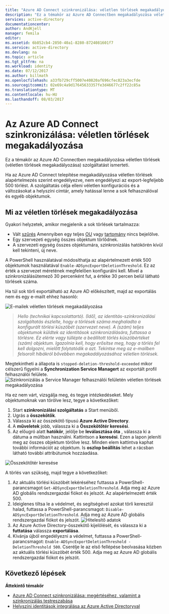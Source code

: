 ```yaml
---
title: "Azure AD Connect szinkronizálása: véletlen törlések megakadályozása |} Microsoft Docs"
description: "Ez a témakör az Azure AD Connectben megakadályozása véletlen törlések (véletlen törlések megakadályozása) szolgáltatást ismerteti."
services: active-directory
documentationcenter: 
author: AndKjell
manager: femila
editor: 
ms.assetid: 6b852cb4-2850-40a1-8280-8724081601f7
ms.service: active-directory
ms.devlang: na
ms.topic: article
ms.tgt_pltfrm: na
ms.workload: identity
ms.date: 07/12/2017
ms.author: billmath
ms.openlocfilehash: a33fb729cff5007e40820af696cfec823a3ecfde
ms.sourcegitcommit: 02e69c4a9d17645633357fe3d46677c2ff22c85a
ms.translationtype: MT
ms.contentlocale: hu-HU
ms.lasthandoff: 08/03/2017
---
```

# <a name="azure-ad-connect-sync-prevent-accidental-deletes"></a>Az Azure AD Connect szinkronizálása: véletlen törlések megakadályozása
Ez a témakör az Azure AD Connectben megakadályozása véletlen törlések (véletlen törlések megakadályozása) szolgáltatást ismerteti.

Ha az Azure AD Connect telepítése megakadályozása véletlen törlések alapértelmezés szerint engedélyezve, nem engedélyezi az export-legfeljebb 500 törlést. A szolgáltatás célja elleni véletlen konfigurációs és a változásokat a helyszíni címtár, amely hatással lenne a sok felhasználóval és egyéb objektumok.

## <a name="what-is-prevent-accidental-deletes"></a>Mi az véletlen törlések megakadályozása
Gyakori helyzetek, amikor megjelenik a sok törlések tartalmazza:

* Vált [szűrés](active-directory-aadconnectsync-configure-filtering.md) Amennyiben egy teljes [OU](active-directory-aadconnectsync-configure-filtering.md#organizational-unitbased-filtering) vagy [tartomány](active-directory-aadconnectsync-configure-filtering.md#domain-based-filtering) nincs bejelölve.
* Egy szervezeti egység összes objektum törlődnek.
* A szervezeti egység összes objektumára, szinkronizálás hatókörén kívül kell tekinteni, új neve.

A PowerShell használatával módosíthatja az alapértelmezett érték 500 objektumok használatával `Enable-ADSyncExportDeletionThreshold`. Ez az érték a szervezet méretének megfelelően konfigurálni kell. Mivel a szinkronizálásütemező 30 percenként fut, a értéke 30 percen belül látható törlések száma.

Ha túl sok törli exportálható az Azure AD előkészített, majd az exportálás nem és egy e-mailt ehhez hasonló:

![E-mailek véletlen törlések megakadályozása](./media/active-directory-aadconnectsync-feature-prevent-accidental-deletes/email.png)

> *Hello (technikai kapcsolattartó). (Idő), az identitás-szinkronizálási szolgáltatás észlelte, hogy a törlések száma meghaladta a konfigurált törlési küszöbét (szervezet neve). A (szám) teljes objektumok küldtek az identitások szinkronizálására, futtassa a törlésre. Ez elérte vagy túllépte a beállított törlés küszöbértéket (szám) objektum. Igazolnia kell, hogy erősítse meg, hogy a törlés fel kell dolgozni, mielőtt folytatódik a azt. Tekintse meg az e-mailben felsorolt hibákról bővebben megakadályozásához véletlen törlések.*
>
> 

Megtekintheti a állapota is `stopped-deletion-threshold-exceeded` mikor célszerű figyelni a **Synchronization Service Managert** az exportált profil felhasználói felülete.
![Szinkronizálás a Service Manager felhasználói felületén véletlen törlések megakadályozása](./media/active-directory-aadconnectsync-feature-prevent-accidental-deletes/syncservicemanager.png)

Ha ez nem várt, vizsgálja meg, és tegye intézkedéseket. Mely objektumoknak van törölve lesz, tegye a következőket:

1. Start **szinkronizálási szolgáltatás** a Start menüből.
2. Ugrás a **összekötők**.
3. Válassza ki az összekötő típusú **Azure Active Directory**.
4. A **műveletek** jobb, válassza ki a **Összekötőtér keresési**.
5. Az előugró alatt **hatókör**, jelölje be **leválasztása óta** , válassza ki a dátuma a múltban használni. Kattintson a **keresési**. Ezen a lapon jeleníti meg az összes objektum törölve lesz. Minden elem kattintva kaphat további információt az objektum. Is **oszlop beállítás** lehet a rácsban látható további attribútumok hozzáadása.

![Összekötőtér keresése](./media/active-directory-aadconnectsync-feature-prevent-accidental-deletes/searchcs.png)

A törlés van szükség, majd tegye a következőket:

1. Az aktuális törlési küszöbét lekéréséhez futtassa a PowerShell-parancsmagot `Get-ADSyncExportDeletionThreshold`. Adja meg az Azure AD globális rendszergazdai fiókot és jelszót. Az alapértelmezett érték 500.
2. Ideiglenes tiltsa le a védelmet, és segítségével azokat törli keresztül halad, futtassa a PowerShell-parancsmagot: `Disable-ADSyncExportDeletionThreshold`. Adja meg az Azure AD globális rendszergazdai fiókot és jelszót.
   ![Hitelesítő adatok](./media/active-directory-aadconnectsync-feature-prevent-accidental-deletes/credentials.png)
3. Az Azure Active Directory-összekötő kijelölését, és válassza ki a **futtatása** válassza **exportálása**.
4. Kívánja újból engedélyezni a védelmet, futtassa a PowerShell-parancsmagot: `Enable-ADSyncExportDeletionThreshold -DeletionThreshold 500`. Cserélje le az első fellépése beolvasása közben az aktuális törlési küszöbét érték 500. Adja meg az Azure AD globális rendszergazdai fiókot és jelszót.

## <a name="next-steps"></a>Következő lépések
**Áttekintő témakör**

* [Azure AD Connect szinkronizálása: megértéséhez, valamint a szinkronizálás testreszabása](active-directory-aadconnectsync-whatis.md)
* [Helyszíni identitások integrálása az Azure Active Directoryval](active-directory-aadconnect.md)
